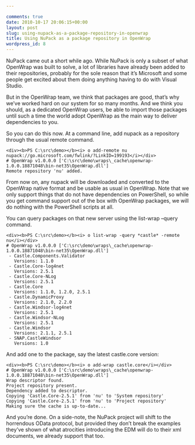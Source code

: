 ```yaml
---

comments: true
date: 2010-10-17 20:06:15+00:00
layout: post
slug: using-nupack-as-a-package-repository-in-openwrap
title: Using NuPack as a package repository in OpenWrap
wordpress_id: 8
---
```


NuPack came out a short while ago. While NuPack is only a subset of what OpenWrap was built to solve, a lot of libraries have already been added to their repositories, probably for the sole reason that it’s Microsoft and some people get excited about them doing anything having to do with Visual Studio.

 

But in the OpenWrap team, we think that packages are good, that’s why we’ve worked hard on our system for so many months. And we think you should, as a dedicated OpenWrap users, be able to import those packages until such a time the world adopt OpenWrap as the main way to deliver dependencies to you.

 

So you can do this now. At a command line, add nupack as a repository through the usual remote command.

 
    
    <div><b>PS C:\src\demo></b><i> o add-remote nu nupack://go.microsoft.com/fwlink/?LinkID=199193</i></div>
    # OpenWrap v1.0.0.0 ['C:\src\demo\wraps\_cache\openwrap-1.0.0.18871048\bin-net35\OpenWrap.dll']
    Remote repository 'nu' added.





From now on, any nupack will be downloaded and converted to the OpenWrap native format and be usable as usual in OpenWrap. Note that we only support things that do not have dependencies on PowerShell, so while you get command support out of the box with OpenWrap packages, we will do nothing with the PowerShell scripts at all.





You can query packages on that new server using the list-wrap –query command.




    
    <div><b>PS C:\src\demo></b><i> o list-wrap -query *castle* -remote nu</i></div>
    # OpenWrap v1.0.0.0 ['C:\src\demo\wraps\_cache\openwrap-1.0.0.18871048\bin-net35\OpenWrap.dll']
     - Castle.Components.Validator
       Versions: 1.1.0
     - Castle.Core-log4net
       Versions: 2.5.1
     - Castle.Core-NLog
       Versions: 2.5.1
     - Castle.Core
       Versions: 1.1.0, 1.2.0, 2.5.1
     - Castle.DynamicProxy
       Versions: 2.1.0, 2.2.0
     - Castle.Windsor-log4net
       Versions: 2.5.1
     - Castle.Windsor-NLog
       Versions: 2.5.1
     - Castle.Windsor
       Versions: 2.1.1, 2.5.1
     - SNAP.CastleWindsor
       Versions: 1.0







And add one to the package, say the latest castle.core version:




    
    <div><b>PS C:\src\demo></b><i> o add-wrap castle.core</i></div>
    # OpenWrap v1.0.0.0 ['C:\src\demo\wraps\_cache\openwrap-1.0.0.18871048\bin-net35\OpenWrap.dll']
    Wrap descriptor found.
    Project repository present.
    Dependency added to descriptor.
    Copying 'Castle.Core-2.5.1' from 'nu' to 'System repository'
    Copying 'Castle.Core-2.5.1' from 'nu' to 'Project repository'
    Making sure the cache is up-to-date...







And you’re done. On a side-note, the NuPack project will shift to the horrendous OData protocol, but provided they don’t break the examples they’ve shown of what atrocities introducing the EDM will do to their xml documents, we already support that too.
